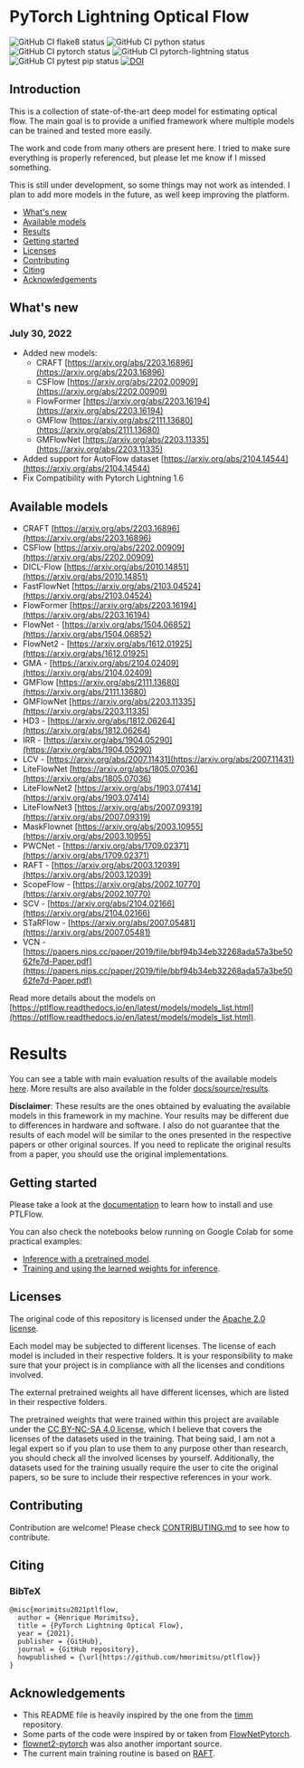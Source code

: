 # PyTorch Lightning Optical Flow

![GitHub CI flake8 status](https://github.com/hmorimitsu/ptlflow/actions/workflows/flake8.yml/badge.svg)
![GitHub CI python status](https://github.com/hmorimitsu/ptlflow/actions/workflows/python.yml/badge.svg)
![GitHub CI pytorch status](https://github.com/hmorimitsu/ptlflow/actions/workflows/pytorch.yml/badge.svg)
![GitHub CI pytorch-lightning status](https://github.com/hmorimitsu/ptlflow/actions/workflows/pytorch-lightning.yml/badge.svg)
![GitHub CI pytest pip status](https://github.com/hmorimitsu/ptlflow/actions/workflows/pytest_pip.yml/badge.svg)
[![DOI](https://zenodo.org/badge/375416785.svg)](https://zenodo.org/badge/latestdoi/375416785)

## Introduction

This is a collection of state-of-the-art deep model for estimating optical flow. The main goal is to provide a unified framework where multiple models can be trained and tested more easily.

The work and code from many others are present here. I tried to make sure everything is properly referenced, but please let me know if I missed something.

This is still under development, so some things may not work as intended. I plan to add more models in the future, as well keep improving the platform.

- [What's new](#whats-new)
- [Available models](#available-models)
- [Results](#results)
- [Getting started](#getting-started)
- [Licenses](#licenses)
- [Contributing](#contributing)
- [Citing](#citing)
- [Acknowledgements](#acknowledgements)

## What's new

### July 30, 2022

- Added new models:
  - CRAFT [https://arxiv.org/abs/2203.16896](https://arxiv.org/abs/2203.16896)
  - CSFlow [https://arxiv.org/abs/2202.00909](https://arxiv.org/abs/2202.00909)
  - FlowFormer [https://arxiv.org/abs/2203.16194](https://arxiv.org/abs/2203.16194)
  - GMFlow [https://arxiv.org/abs/2111.13680](https://arxiv.org/abs/2111.13680)
  - GMFlowNet [https://arxiv.org/abs/2203.11335](https://arxiv.org/abs/2203.11335)
- Added support for AutoFlow dataset [https://arxiv.org/abs/2104.14544](https://arxiv.org/abs/2104.14544)
- Fix Compatibility with Pytorch Lightning 1.6

## Available models

- CRAFT [https://arxiv.org/abs/2203.16896](https://arxiv.org/abs/2203.16896)
- CSFlow [https://arxiv.org/abs/2202.00909](https://arxiv.org/abs/2202.00909)
- DICL-Flow [https://arxiv.org/abs/2010.14851](https://arxiv.org/abs/2010.14851)
- FastFlowNet [https://arxiv.org/abs/2103.04524](https://arxiv.org/abs/2103.04524)
- FlowFormer [https://arxiv.org/abs/2203.16194](https://arxiv.org/abs/2203.16194)
- FlowNet - [https://arxiv.org/abs/1504.06852](https://arxiv.org/abs/1504.06852)
- FlowNet2 - [https://arxiv.org/abs/1612.01925](https://arxiv.org/abs/1612.01925)
- GMA - [https://arxiv.org/abs/2104.02409](https://arxiv.org/abs/2104.02409)
- GMFlow [https://arxiv.org/abs/2111.13680](https://arxiv.org/abs/2111.13680)
- GMFlowNet [https://arxiv.org/abs/2203.11335](https://arxiv.org/abs/2203.11335)
- HD3 - [https://arxiv.org/abs/1812.06264](https://arxiv.org/abs/1812.06264)
- IRR - [https://arxiv.org/abs/1904.05290](https://arxiv.org/abs/1904.05290)
- LCV - [https://arxiv.org/abs/2007.11431](https://arxiv.org/abs/2007.11431)
- LiteFlowNet [https://arxiv.org/abs/1805.07036](https://arxiv.org/abs/1805.07036)
- LiteFlowNet2 [https://arxiv.org/abs/1903.07414](https://arxiv.org/abs/1903.07414)
- LiteFlowNet3 [https://arxiv.org/abs/2007.09319](https://arxiv.org/abs/2007.09319)
- MaskFlownet [https://arxiv.org/abs/2003.10955](https://arxiv.org/abs/2003.10955)
- PWCNet - [https://arxiv.org/abs/1709.02371](https://arxiv.org/abs/1709.02371)
- RAFT - [https://arxiv.org/abs/2003.12039](https://arxiv.org/abs/2003.12039)
- ScopeFlow - [https://arxiv.org/abs/2002.10770](https://arxiv.org/abs/2002.10770)
- SCV - [https://arxiv.org/abs/2104.02166](https://arxiv.org/abs/2104.02166)
- STaRFlow -  [https://arxiv.org/abs/2007.05481](https://arxiv.org/abs/2007.05481)
- VCN - [https://papers.nips.cc/paper/2019/file/bbf94b34eb32268ada57a3be5062fe7d-Paper.pdf](https://papers.nips.cc/paper/2019/file/bbf94b34eb32268ada57a3be5062fe7d-Paper.pdf)

Read more details about the models on [https://ptlflow.readthedocs.io/en/latest/models/models_list.html](https://ptlflow.readthedocs.io/en/latest/models/models_list.html).

# Results

You can see a table with main evaluation results of the available models [here](https://ptlflow.readthedocs.io/en/latest/results/accuracy_epe.html). More results are also available in the folder [docs/source/results](docs/source/results).

**Disclaimer**: These results are the ones obtained by evaluating the available models in this framework in my machine. Your results may be different due to differences in hardware and software. I also do not guarantee that the results of each model will be similar to the ones presented in the respective papers or other original sources. If you need to replicate the original results from a paper, you should use the original implementations.

## Getting started

Please take a look at the [documentation](https://ptlflow.readthedocs.io/) to learn how to install and use PTLFlow.

You can also check the notebooks below running on Google Colab for some practical examples:

- [Inference with a pretrained model](https://colab.research.google.com/drive/1YARBRUGplqTRnRuY9sKIs6LY_2kWAWZJ?usp=sharing).
- [Training and using the learned weights for inference](https://colab.research.google.com/drive/1mbuAEF728_jZpFEsQHXDxjIGAcB1-nVs?usp=sharing).

## Licenses

The original code of this repository is licensed under the [Apache 2.0 license](LICENSE).

Each model may be subjected to different licenses. The license of each model is included in their respective folders. It is your responsibility to make sure that your project is in compliance with all the licenses and conditions involved.

The external pretrained weights all have different licenses, which are listed in their respective folders.

The pretrained weights that were trained within this project are available under the [CC BY-NC-SA 4.0 license](https://creativecommons.org/licenses/by-nc-sa/4.0/), which I believe that covers the licenses of the datasets used in the training. That being said, I am not a legal expert so if you plan to use them to any purpose other than research, you should check all the involved licenses by yourself. Additionally, the datasets used for the training usually require the user to cite the original papers, so be sure to include their respective references in your work.

## Contributing

Contribution are welcome! Please check [CONTRIBUTING.md](CONTRIBUTING.md) to see how to contribute.

## Citing

### BibTeX

```
@misc{morimitsu2021ptlflow,
  author = {Henrique Morimitsu},
  title = {PyTorch Lightning Optical Flow},
  year = {2021},
  publisher = {GitHub},
  journal = {GitHub repository},
  howpublished = {\url{https://github.com/hmorimitsu/ptlflow}}
}
```

## Acknowledgements

- This README file is heavily inspired by the one from the [timm](https://github.com/rwightman/pytorch-image-models) repository.
- Some parts of the code were inspired by or taken from [FlowNetPytorch](https://github.com/ClementPinard/FlowNetPytorch).
- [flownet2-pytorch](https://github.com/NVIDIA/flownet2-pytorch) was also another important source.
- The current main training routine is based on [RAFT](https://github.com/princeton-vl/RAFT).